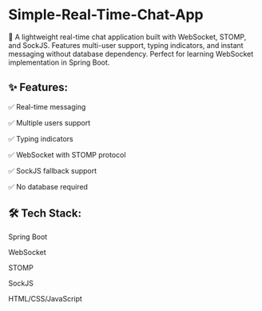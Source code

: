 # Simple-Real-Time-Chat-App
🚀 A lightweight real-time chat application built with WebSocket, STOMP, and SockJS. Features multi-user support, typing indicators, and instant messaging without database dependency. Perfect for learning WebSocket implementation in Spring Boot.

## ✨ Features:
✅ Real-time messaging

✅ Multiple users support

✅ Typing indicators

✅ WebSocket with STOMP protocol

✅ SockJS fallback support

✅ No database required

## 🛠️ Tech Stack:
Spring Boot

WebSocket

STOMP

SockJS

HTML/CSS/JavaScript
